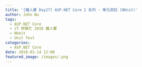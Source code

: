 ```yaml
---
title: '[鐵人賽 Day27] ASP.NET Core 2 系列 - 單元測試 (NUnit)'
author: John Wu
tags:
  - ASP.NET Core
  - iT 邦幫忙 2018 鐵人賽
  - NUnit
  - Unit Test
categories:
  - ASP.NET Core
date: 2018-01-14 12:00
featured_image: /images/.png
---
```


<!-- more -->